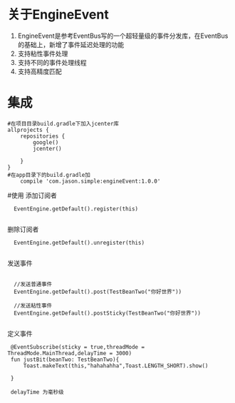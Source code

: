# 关于EngineEvent
  1. EngineEvent是参考EventBus写的一个超轻量级的事件分发库，在EventBus的基础上，新增了事件延迟处理的功能
  2. 支持粘性事件处理
  3. 支持不同的事件处理线程
  4. 支持高精度匹配
  
# 集成

  ```
  #在项目目录build.gradle下加入jcenter库
  allprojects {
      repositories {
          google()
          jcenter()
          
      }
  }
  #在app目录下的build.gradle加
      compile 'com.jason.simple:engineEvent:1.0.0'
  ```

#使用
  添加订阅者
  
  ```
    EventEngine.getDefault().register(this)
    
  ```
  删除订阅者
    
  ```
    EventEngine.getDefault().unregister(this)
      
  ```
  
  发送事件
  
  ```
  
    //发送普通事件
    EventEngine.getDefault().post(TestBeanTwo("你好世界"))
    
    //发送粘性事件
    EventEngine.getDefault().postSticky(TestBeanTwo("你好世界"))
         
   ```
   
   定义事件
   ```
    @EventSubscribe(sticky = true,threadMode = ThreadMode.MainThread,delayTime = 3000)
    fun justBit(beanTwo: TestBeanTwo){
        Toast.makeText(this,"hahahahha",Toast.LENGTH_SHORT).show()

    }
    
    delayTime 为毫秒级

   ```